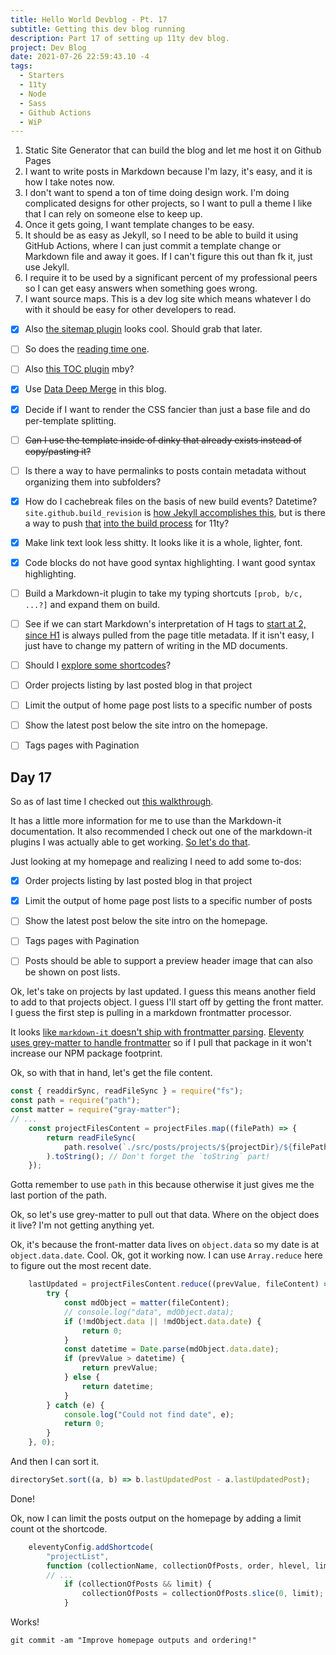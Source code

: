 ```yaml
---
title: Hello World Devblog - Pt. 17
subtitle: Getting this dev blog running
description: Part 17 of setting up 11ty dev blog.
project: Dev Blog
date: 2021-07-26 22:59:43.10 -4
tags:
  - Starters
  - 11ty
  - Node
  - Sass
  - Github Actions
  - WiP
---
```



1. Static Site Generator that can build the blog and let me host it on Github Pages
2. I want to write posts in Markdown because I'm lazy, it's easy, and it is how I take notes now.
3. I don't want to spend a ton of time doing design work. I'm doing complicated designs for other projects, so I want to pull a theme I like that I can rely on someone else to keep up.
4. Once it gets going, I want template changes to be easy.
5. It should be as easy as Jekyll, so I need to be able to build it using GitHub Actions, where I can just commit a template change or Markdown file and away it goes. If I can't figure this out than fk it, just use Jekyll.
6. I require it to be used by a significant percent of my professional peers so I can get easy answers when something goes wrong.
7. I want source maps. This is a dev log site which means whatever I do with it should be easy for other developers to read.

- [x] Also [the sitemap plugin](https://www.npmjs.com/package/@quasibit/eleventy-plugin-sitemap) looks cool. Should grab that later.

- [ ] So does the [reading time one](https://www.npmjs.com/package/eleventy-plugin-reading-time).

- [ ] Also [this TOC plugin](https://github.com/jdsteinbach/eleventy-plugin-toc/) mby?

- [x] Use [Data Deep Merge](https://www.11ty.dev/docs/data-deep-merge/) in this blog.

- [x] Decide if I want to render the CSS fancier than just a base file and do per-template splitting.

<s>

- [ ] Can I use the template inside of dinky that already exists instead of copy/pasting it?

</s>

- [ ] Is there a way to have permalinks to posts contain metadata without organizing them into subfolders?

- [x] How do I cachebreak files on the basis of new build events? Datetime? `site.github.build_revision` is [how Jekyll accomplishes this](https://github.com/jekyll/github-metadata/blob/master/docs/site.github.md), but is there a way to push [that](https://docs.github.com/en/actions/reference/context-and-expression-syntax-for-github-actions#github-context) [into the build process](https://stackoverflow.com/questions/54310050/how-to-version-build-artifacts-using-github-actions) for 11ty?

- [x] Make link text look less shitty. It looks like it is a whole, lighter, font.

- [x] Code blocks do not have good syntax highlighting. I want good syntax highlighting.

- [ ] Build a Markdown-it plugin to take my typing shortcuts `[prob, b/c, ...?]` and expand them on build.

- [ ] See if we can start Markdown's interpretation of H tags to [start at 2, since H1](https://developer.mozilla.org/en-US/docs/Web/HTML/Element/Heading_Elements#multiple_h1) is always pulled from the page title metadata. If it isn't easy, I just have to change my pattern of writing in the MD documents.

- [ ] Should I [explore some shortcodes](https://www.madebymike.com.au/writing/11ty-filters-data-shortcodes/)?

- [ ] Order projects listing by last posted blog in that project

- [ ] Limit the output of home page post lists to a specific number of posts

- [ ] Show the latest post below the site intro on the homepage.

- [ ] Tags pages with Pagination

## Day 17

So as of last time I checked out [this walkthrough](https://docs.joshuatz.com/cheatsheets/node-and-npm/markdown-it/).

It has a little more information for me to use than the Markdown-it documentation. It also recommended I check out one of the markdown-it plugins I was actually able to get working. [So let's do that](https://github.com/valeriangalliat/markdown-it-anchor/blob/HEAD/index.js).

Just looking at my homepage and realizing I need to add some to-dos:

- [x] Order projects listing by last posted blog in that project

- [x] Limit the output of home page post lists to a specific number of posts

- [ ] Show the latest post below the site intro on the homepage.

- [ ] Tags pages with Pagination

- [ ] Posts should be able to support a preview header image that can also be shown on post lists.

Ok, let's take on projects by last updated. I guess this means another field to add to that projects object. I guess I'll start off by getting the front matter. I guess the first step is pulling in a markdown frontmatter processor.

It looks [like `markdown-it` doesn't ship with frontmatter parsing](https://www.npmjs.com/package/markdown-it-front-matter). [Eleventy uses grey-matter to handle frontmatter](https://www.11ty.dev/docs/data-frontmatter/) so if I pull that package in it won't increase our NPM package footprint.

Ok, so with that in hand, let's get the file content.

```javascript
const { readdirSync, readFileSync } = require("fs");
const path = require("path");
const matter = require("gray-matter");
// ...
	const projectFilesContent = projectFiles.map((filePath) => {
		return readFileSync(
			path.resolve(`./src/posts/projects/${projectDir}/${filePath}`)
		).toString(); // Don't forget the `toString` part!
	});
```

Gotta remember to use `path` in this because otherwise it just gives me the last portion of the path.

Ok, so let's use grey-matter to pull out that data. Where on the object does it live? I'm not getting anything yet.

Ok, it's because the front-matter data lives on `object.data` so my date is at `object.data.date`. Cool. Ok, got it working now. I can use `Array.reduce` here to figure out the most recent date.

```javascript
	lastUpdated = projectFilesContent.reduce((prevValue, fileContent) => {
		try {
			const mdObject = matter(fileContent);
			// console.log("data", mdObject.data);
			if (!mdObject.data || !mdObject.data.date) {
				return 0;
			}
			const datetime = Date.parse(mdObject.data.date);
			if (prevValue > datetime) {
				return prevValue;
			} else {
				return datetime;
			}
		} catch (e) {
			console.log("Could not find date", e);
			return 0;
		}
	}, 0);
```

And then I can sort it.

```javascript
directorySet.sort((a, b) => b.lastUpdatedPost - a.lastUpdatedPost);
```

Done!

Ok, now I can limit the posts output on the homepage by adding a limit count ot the shortcode.

```javascript
	eleventyConfig.addShortcode(
		"projectList",
		function (collectionName, collectionOfPosts, order, hlevel, limit) {
		// ...
			if (collectionOfPosts && limit) {
				collectionOfPosts = collectionOfPosts.slice(0, limit);
			}
```

Works!

`git commit -am "Improve homepage outputs and ordering!" `

